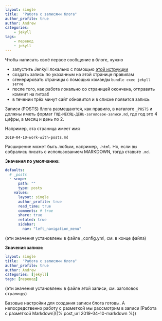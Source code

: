 ```yaml
---
layout: single
title:  "Работа с записями блога"
author_profile: true
author: Andrew
categories: 
    - jekyll
tags: 
    - перевод
    - jekyll
---
```


Чтобы написать своё первое сообщение в блоге, нужно 
* запустить Jenkyll локально с помощью [этой иструкции](http://prgssr.ru/documentation/03_installation)
* создать запись по указанным на этой странице правилам
* сгенерировать страницы с помощью команды `bundle exec jekyll serve`
* после того, как работа локально со страницей окончена, отправить коммит на гитхаб
* в течении трёх минут сайт обновится и в списке появится запись


Записи (POSTS) блога размещаются, как правило, в каталоге `_POSTS` и должны иметь формат 
`ГОД-МЕСЯЦ-ДЕНЬ-заголовок-записи.md`, где год это 4 цифры, а месяц и день по 2. 

Например, эта страница имеет имя 
```
2019-04-10-work-with-posts.md
```

Расширение может быть любым, например, `.html`. 
Но, если вы собрались писать с использованием MARKDOWN, тогда ставьте `.md`.

**Значения по умолчанию:**
```yaml
defaults:
  # _posts
  - scope:
      path: ""
      type: posts
    values:
      layout: single
      author_profile: true
      read_time: true
      comments: # true
      share: true
      related: true
      sidebar:
        nav: "left_navigation_menu"
```
(эти значения установлены в файле _config.yml, см. в конце файла)

**Значения записи:**
```yaml
layout: single
title:  "Работа с записями блога"
author_profile: true
author: Andrew
categories: [jekyll]
tags: [перевод]
```
(эти значения установлены в файле этой записи, см. заголовок страницы)

Базовые настройки для создания записи блога готовы. А непосредственно работу с разметкой мы 
рассмотрим в записи [Работа с разметкой Markdown]({% post_url 2019-04-10-markdown %})